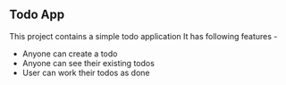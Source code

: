 ## Todo App

This project contains a simple todo application
It has following features - 
- Anyone can create a todo
- Anyone can see their existing todos
- User can work their todos as done